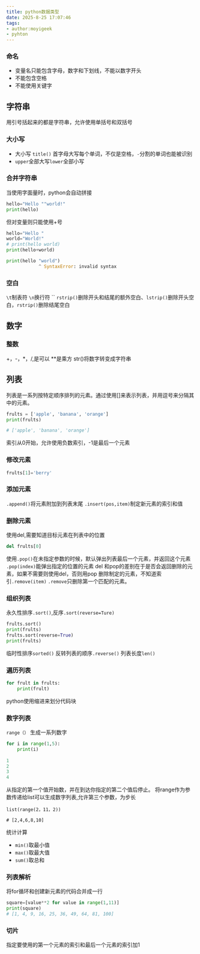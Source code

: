 ```yaml
---
title: python数据类型
date: 2025-8-25 17:07:46
tags:
- author:moyigeek
- pyhton
---
```




### 命名
- 变量名只能包含字母，数字和下划线，不能以数字开头
- 不能包含空格
- 不能使用关键字

## 字符串
用引号括起来的都是字符串，允许使用单括号和双括号
### 大小写
- 大小写 `title()` 首字母大写每个单词，不仅是空格，`-`分割的单词也能被识别
- `upper`全部大写`lower`全部小写
### 合并字符串
当使用字面量时，python会自动拼接
```python
hello="Hello ""world!"
print(hello)
```
但对变量则只能使用+号
```python
hello="Hello "
world="World!"
# print(hello world)
print(hello+world)

print(hello "world") 
			^ SyntaxError: invalid syntax
```
### 空白
`\t`制表符
`\n`换行符
``
`rstrip()`删除开头和结尾的额外空白、`lstrip()`删除开头空白，`rstrip()`删除结尾空白

## 数字
### 整数
+，-，\*，/,是可以
\*\*是乘方
str()将数字转变成字符串

## 列表
列表是一系列按特定顺序排列的元素。通过使用\[]来表示列表，并用逗号来分隔其中的元素。
```python
frults = ['apple', 'banana', 'orange']
print(frults)

# ['apple', 'banana', 'orange']
```
索引从0开始，允许使用负数索引，-1是最后一个元素
### 修改元素
```python
frults[1]='berry'
```
### 添加元素
`.append()`将元素附加到列表末尾
`.insert(pos,item)`制定新元素的索引和值
### 删除元素
使用del,需要知道目标元素在列表中的位置
```python
del frults[0]
```
使用`.pop()`在未指定参数的时候，默认弹出列表最后一个元素，并返回这个元素
`.pop(index)`能弹出指定的位置的元素
del 和pop的差别在于是否会返回删除的元素，如果不需要则使用del，否则用pop
删除制定的元素，不知道索引`.remove(item)`
`.remove`只删除第一个匹配的元素。

### 组织列表
永久性排序`.sort()`,反序`.sort(reverse=Ture)`
```python
frults.sort()
print(frults)
frults.sort(reverse=True)
print(frults)
```
临时性排序`sorted()`
反转列表的顺序`.reverse()`
列表长度`len()`

### 遍历列表
```python
for frult in frults:
    print(frult)
```
python使用缩进来划分代码块

### 数字列表
`range（）` 生成一系列数字
```python
for i in range(1,5):
    print(i)
    
1
2
3
4
```
从指定的第一个值开始数，并在到达你指定的第二个值后停止。
将range作为参数传递给list可以生成数字列表,允许第三个参数，为步长
```pyhton
list(range(2，11，2))

# [2,4,6,8,10]
```

统计计算
- `min()`取最小值
- `max()`取最大值
- `sum()`取总和

### 列表解析

将for循环和创建新元素的代码合并成一行
```python
square=[value**2 for value in range(1,11)]
print(square)
# [1, 4, 9, 16, 25, 36, 49, 64, 81, 100]
```

### 切片
指定要使用的第一个元素的索引和最后一个元素的索引加1